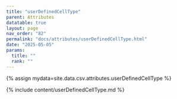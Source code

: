 ```yaml
---
title: "userDefinedCellType"
parent: Attributes
datatable: true
layout: page
nav_order: "82"
permalink: "docs/attributes/userDefinedCellType.html"
date: "2025-05-05"
params:
  title: ""
  rank: ""
---
```

{% assign mydata=site.data.csv.attributes.userDefinedCellType %} 

{% include content/userDefinedCellType.md %}
